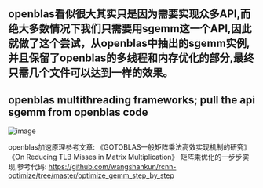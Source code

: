 
## openblas看似很大其实只是因为需要实现众多API,而绝大多数情况下我们只需要用sgemm这一个API,因此就做了这个尝试，从openblas中抽出的sgemm实例,并且保留了openblas的多线程和内存优化的部分,最终只需几个文件可以达到一样的效果。
## openblas multithreading frameworks; pull the api sgemm from openblas code

![image](https://github.com/wangshankun/rcnn-optimize/blob/master/level_thread/readme.jpg)

  openblas加速原理参考文章:
     《GOTOBLAS一般矩阵乘法高效实现机制的研究》
     《On Reducing TLB Misses in Matrix Multiplication》
  矩阵乘优化的一步步实现,参考代码:
      https://github.com/wangshankun/rcnn-optimize/tree/master/optimize_gemm_step_by_step
      
  
   
